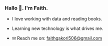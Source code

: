 ### Hallo 👋. I'm Faith. 

- I love working with data and reading books.
- Learning new technology is what drives me.

- ✉ Reach me on: faithgakori506@gmail.com

